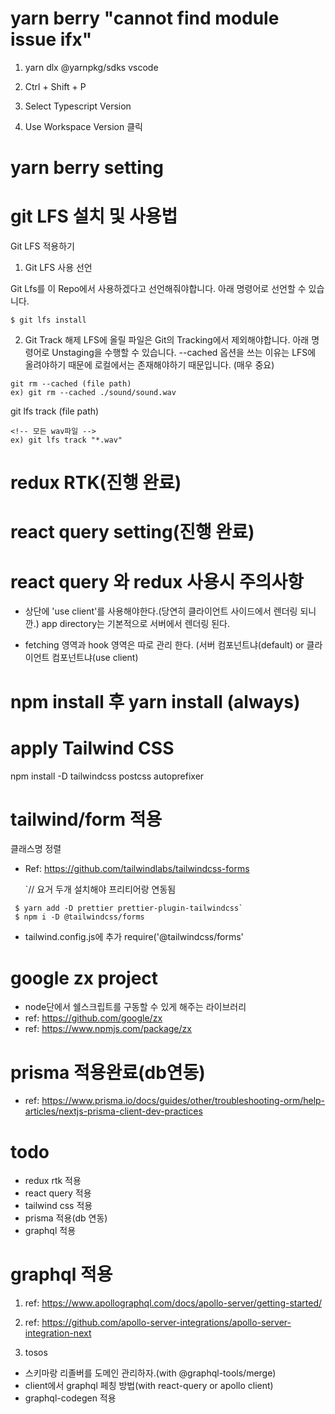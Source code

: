 # yarn berry "cannot find module issue ifx"

1. yarn dlx @yarnpkg/sdks vscode

2. Ctrl + Shift + P

3. Select Typescript Version

4. Use Workspace Version 클릭

# yarn berry setting

# git LFS 설치 및 사용법

Git LFS 적용하기

1. Git LFS 사용 선언

Git Lfs를 이 Repo에서 사용하겠다고 선언해줘야합니다. 아래 명령어로 선언할 수 있습니다.

```
$ git lfs install
```

2. Git Track 해제
   LFS에 올릴 파일은 Git의 Tracking에서 제외해야합니다. 아래 명령어로 Unstaging을 수행할 수 있습니다. --cached 옵션을 쓰는 이유는 LFS에 올려야하기 때문에 로컬에서는 존재해야하기 때문입니다. (매우 중요)

```
git rm --cached (file path)
ex) git rm --cached ./sound/sound.wav
```

git lfs track (file path)

```
<!-- 모든 wav파일 -->
ex) git lfs track "*.wav"
```

# redux RTK(진행 완료)

# react query setting(진행 완료)

# react query 와 redux 사용시 주의사항

- 상단에 'use client'를 사용해야한다.(당연히 클라이언트 사이드에서 렌더링 되니깐.)
  app directory는 기본적으로 서버에서 렌더링 된다.

- fetching 영역과 hook 영역은 따로 관리 한다.
  (서버 컴포넌트냐(default) or 클라이언트 컴포넌트냐(use сlient)

# npm install 후 yarn install (always)

# apply Tailwind CSS

npm install -D tailwindcss postcss autoprefixer

# tailwind/form 적용

클래스명 정렬

- Ref: https://github.com/tailwindlabs/tailwindcss-forms

  `// 요거 두개 설치해야 프리티어랑 연동됨

```
 $ yarn add -D prettier prettier-plugin-tailwindcss`
 $ npm i -D @tailwindcss/forms

```

- tailwind.config.js에 추가
  require('@tailwindcss/forms'

# google zx project

- node단에서 쉘스크립트를 구동할 수 있게 해주는 라이브러리
- ref: https://github.com/google/zx
- ref: https://www.npmjs.com/package/zx

# prisma 적용완료(db연동)

- ref: https://www.prisma.io/docs/guides/other/troubleshooting-orm/help-articles/nextjs-prisma-client-dev-practices

# todo

- redux rtk 적용
- react query 적용
- tailwind css 적용
- prisma 적용(db 연동)
- graphql 적용

# graphql 적용

1. ref: https://www.apollographql.com/docs/apollo-server/getting-started/
2. ref: https://github.com/apollo-server-integrations/apollo-server-integration-next

3. tosos

- 스키마랑 리졸버를 도메인 관리하자.(with @graphql-tools/merge)
- client에서 graphql 페칭 방법(with react-query or apollo client)
- graphql-codegen 적용
